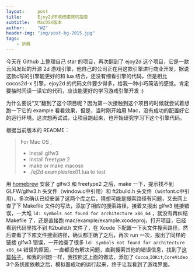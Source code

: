 ```yaml
---
layout:     post
title:      Ejoy2d环境搭建爬坑指南
subtitle:   MacOSX版本
author:     "WZ"
header-img: "img/post-bg-2015.jpg"
tags:
    - 折腾
---
```


今天在 Github 上整理自己 star 的项目，再次翻到了 ejoy2d 这个项目，它是一款云风发起的开源 2d 游戏引擎，他自己的公司正在用这款引擎进行商业开发，据说这款c写的引擎能更好的和 lua 结合，还没有细看引擎的代码，但是相比 cocos2d-x 引擎，ejoy2d 的代码文件要少得多，给我一种小巧简洁的感觉。肯定要抽时间读一读它的代码，应该能更好的学习游戏引擎开发 :)

为什么要说“又”翻到了这个项目呢？因为第一次接触到这个项目的时候就尝试着想跑一下它的 example 看看效果，但是，当时刚开始用 Mac，没有成功的配置好它的运行环境。这次想再试试，让项目跑起来，也开始研究学习下这个引擎代码。

根据当前版本的 README：

> For Mac OS ,
>
> * Install glfw3
> * Install freetype 2
> * make or make macosx
> * ./ej2d examples/ex01.lua to test

用 [homebrew](http://brew.sh) 安装了 glfw3 和 freetype2 之后，make 一下，提示找不到 GLFW/glfw3.h 头文件（window.c中引用）和 ft2build.h 头文件（winfont.c中引用）。多次确认已经安装了这两个库之后，猜想可能是搜索路径有问题，又去网上查了下 Makefile 文件的写法，添加了相应的搜索路径，接着又报出 glfw3 链接错误，一大堆 `ld: symbols not found for architecture x86_64` ，就没有再纠结 Makefile 了，还是直接跑 mac/example/example.xcodeproj，打开项目，已经看到代码里找不到 ft2build.h 文件了，在 Xcode 下配置一下头文件搜索路径，然后查看了下库文件搜索路径，确认都正确了之后，再次 run 一次，报出了同样的链接 glfw3 错误，一开始查了很多 `ld: symbols not found for architecture x86_64` 错误的原因，一直都没有解决问题，直到搜索其他的错误信息，找到了[这篇帖子](http://stackoverflow.com/questions/18391487/compiling-with-glfw3-linker-errors-undefined-reference)，和我的问题一样，我按照这上面的做法，添加了 `Cocoa`,`IOKit`,`CoreVideo` 3个系统库依赖之后，模拟器成功的运行起来，终于让我看到了游戏界面。
